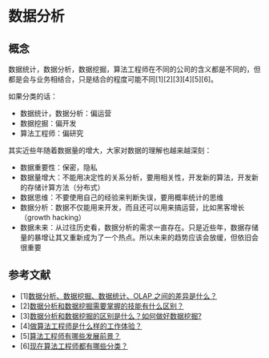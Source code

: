 ﻿# 数据分析

## 概念

数据统计，数据分析，数据挖掘，算法工程师在不同的公司的含义都是不同的，但都是会与业务相结合，只是结合的程度可能不同[1][2][3][4][5][6]。

如果分类的话：

- 数据统计，数据分析：偏运营
- 数据挖掘：偏开发
- 算法工程师：偏研究

其实近些年随着数据量的增大，大家对数据的理解也越来越深刻：

- 数据重要性：保密，隐私
- 数据量增大：不能用决定性的关系分析，要用相关性，开发新的算法，开发新的存储计算方法（分布式）
- 数据思维：不要使用自己的经验来判断失误，要用概率统计的思维
- 数据分析：数据不仅能用来开发，而且还可以用来搞运营，比如黑客增长（growth hacking）
- 数据未来：从过往历史看，数据分析的需求一直存在。只是近些年，数据存储量的暴增让其又重新成为了一个热点。所以未来的趋势应该会放缓，但依旧会很重要

## 参考文献

- [1][数据分析、数据挖掘、数据统计、OLAP 之间的差异是什么？](https://www.zhihu.com/question/19653226)
- [2][数据分析和数据挖掘需要掌握的技能有什么区别？](https://www.zhihu.com/question/29866922)
- [3][数据分析和数据挖掘的区别是什么？如何做好数据挖掘?](https://www.zhihu.com/question/26808920)
- [4][做算法工程师是什么样的工作体验？](https://www.zhihu.com/question/31284094)
- [5][算法工程师有哪些发展前景？](https://www.zhihu.com/question/19899781)
- [6][现在算法工程师都有哪些分类？](https://www.zhihu.com/question/25626241)